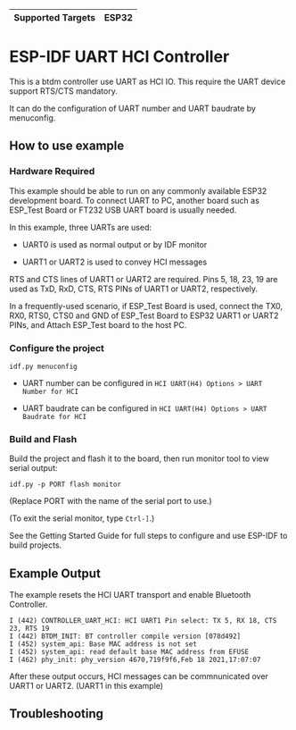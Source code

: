 | Supported Targets | ESP32 |
| ----------------- | ----- |

ESP-IDF UART HCI Controller
===========================

This is a btdm controller use UART as HCI IO. This require the UART device support RTS/CTS mandatory.

It can do the configuration of UART number and UART baudrate by menuconfig.

## How to use example

### Hardware Required

This example should be able to run on any commonly available ESP32 development board. To connect UART to PC, another board such as ESP_Test Board or FT232 USB UART board is usually needed.

In this example, three UARTs are used:

- UART0 is used as normal output or by IDF monitor

- UART1 or UART2 is used to convey HCI messages

RTS and CTS lines of UART1 or UART2 are required. Pins 5, 18, 23, 19 are used as TxD, RxD, CTS, RTS PINs of UART1 or UART2, respectively.

In a frequently-used scenario, if ESP_Test Board is used, connect the TX0, RX0, RTS0, CTS0 and GND of ESP_Test Board to ESP32 UART1 or UART2 PINs, and Attach ESP_Test board to the host PC.

### Configure the project

```
idf.py menuconfig
```

- UART number can be configured in `HCI UART(H4) Options > UART Number for HCI`

- UART baudrate can be configured in `HCI UART(H4) Options > UART Baudrate for HCI`

### Build and Flash

Build the project and flash it to the board, then run monitor tool to view serial output:

```
idf.py -p PORT flash monitor
```

(Replace PORT with the name of the serial port to use.)

(To exit the serial monitor, type ``Ctrl-]``.)

See the Getting Started Guide for full steps to configure and use ESP-IDF to build projects.

## Example Output

The example resets the HCI UART transport and enable Bluetooth Controller.

```
I (442) CONTROLLER_UART_HCI: HCI UART1 Pin select: TX 5, RX 18, CTS 23, RTS 19
I (442) BTDM_INIT: BT controller compile version [078d492]
I (452) system_api: Base MAC address is not set
I (452) system_api: read default base MAC address from EFUSE
I (462) phy_init: phy_version 4670,719f9f6,Feb 18 2021,17:07:07
```

After these output occurs, HCI messages can be commnunicated over UART1 or UART2. (UART1 in this example)

## Troubleshooting
